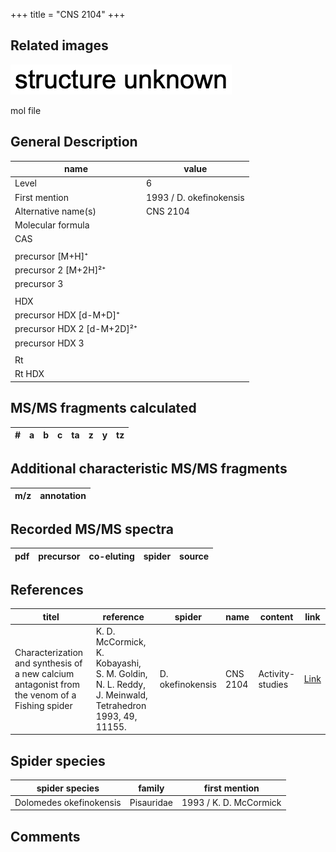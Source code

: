 +++
title = "CNS 2104"
+++

## Related images

![](/img/2.png)

mol file

## General Description

| name                       | value                   |
|----------------------------|-------------------------|
| Level                      | 6                       |
| First mention              | 1993 / D. okefinokensis |
| Alternative name(s)        | CNS 2104                |
| Molecular formula          |                         |
| CAS                        |                         |
|                            |                         |
| precursor   [M+H]⁺         |                         |
| precursor 2 [M+2H]²⁺       |                         |
| precursor 3                |                         |
|                            |                         |
| HDX                        |                         |
| precursor HDX   [d-M+D]⁺   |                         |
| precursor HDX 2 [d-M+2D]²⁺ |                         |
| precursor HDX 3            |                         |
|                            |                         |
| Rt                         |                         |
| Rt HDX                     |                         |

## MS/MS fragments calculated

| # | a         | b         | c         | ta        | z         | y         | tz        |
|---|-----------|-----------|-----------|-----------|-----------|-----------|-----------|

## Additional characteristic MS/MS fragments

| m/z       | annotation |
|-----------|------------|

## Recorded MS/MS spectra

| pdf | precursor | co-eluting  | spider    | source                       |
|-----|-----------|-------------|-----------|------------------------------|

## References

| titel                                                                                     | reference                                                                                         | spider     | name   | content          | link                                                  |
|-------------------------------------------------------------------------------------------|---------------------------------------------------------------------------------------------------|------------|--------|------------------|-------------------------------------------------------|
| Characterization and synthesis of a new calcium antagonist from the venom of a Fishing spider  | K. D. McCormick, K. Kobayashi, S. M. Goldin, N. L. Reddy, J. Meinwald, Tetrahedron 1993, 49, 11155. | D. okefinokensis | CNS 2104 | Activity-studies | [Link](https://doi.org/10.1016/S0040-4020(01)81803-2) |

## Spider species

| spider species          | family     | first mention          |
|-------------------------|------------|------------------------|
| Dolomedes okefinokensis | Pisauridae | 1993 / K. D. McCormick |

## Comments
